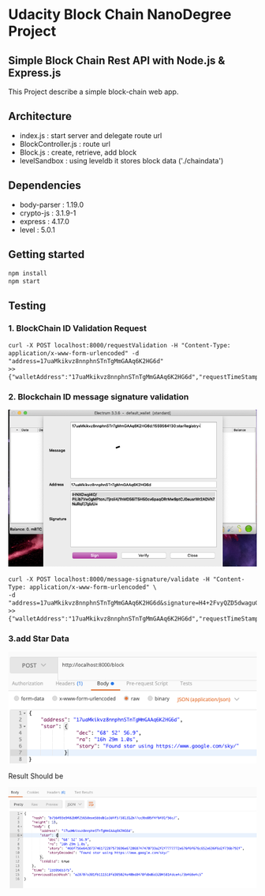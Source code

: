 # Udacity Block Chain NanoDegree Project
## Simple Block Chain Rest API with Node.js & Express.js
This Project describe a simple block-chain web app.

## Architecture
* index.js : start server and delegate route url
* BlockController.js : route url
* Block.js : create, retrieve, add block
* levelSandbox : using leveldb it stores block data ('./chaindata')

## Dependencies
* body-parser : 1.19.0
* crypto-js : 3.1.9-1
* express : 4.17.0
* level : 5.0.1

## Getting started
```
npm install
npm start
```

## Testing
### 1. BlockChain ID Validation Request
```
curl -X POST localhost:8000/requestValidation -H "Content-Type: application/x-www-form-urlencoded" -d "address=17uaMkikvz8nnphnSTnTgMmGAAq6K2HG6d"
>> {"walletAddress":"17uaMkikvz8nnphnSTnTgMmGAAq6K2HG6d","requestTimeStamp":"1559565922","message":"17uaMkikvz8nnphnSTnTgMmGAAq6K2HG6d:1559565922:starRegistry","validationWindow":300}

```
### 2. Blockchain ID message signature validation
![Screenshot1](https://github.com/ssisksl77/Udacity-BlockChain-Nanodegree/blob/master/Project_4/image/electrum.png)
```
curl -X POST localhost:8000/message-signature/validate -H "Content-Type: application/x-www-form-urlencoded" \
-d "address=17uaMkikvz8nnphnSTnTgMmGAAq6K2HG6d&signature=H4+2FvyQZD5dwaguGBWjlyMhKUnQjRuRqZTgbRqOFde2MEs7G6vjTkOprJ5r/GsHSYQiOxHpgUSRKidiZlqdrsk="
>> {"walletAddress":"17uaMkikvz8nnphnSTnTgMmGAAq6K2HG6d","requestTimeStamp":"1559567338","message":"17uaMkikvz8nnphnSTnTgMmGAAq6K2HG6d:1559567338:starRegistry","validationWindow":179}
```

### 3.add Star Data

![Screenshot2](https://github.com/ssisksl77/Udacity-BlockChain-Nanodegree/blob/master/Project_4/image/addStar.png)


Result Should be

![Screenshot3](https://github.com/ssisksl77/Udacity-BlockChain-Nanodegree/blob/master/Project_4/image/addStarResult.png)

